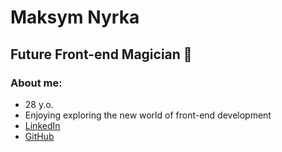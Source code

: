 # Maksym Nyrka
## Future Front-end Magician 🧞

### About me:
- 28 y.o.
- Enjoying exploring the new world of front-end development 
- [LinkedIn](https://www.linkedin.com/in/maksym-nyrka/)
- [GitHub](https://github.com/maksym-nyrka/)


